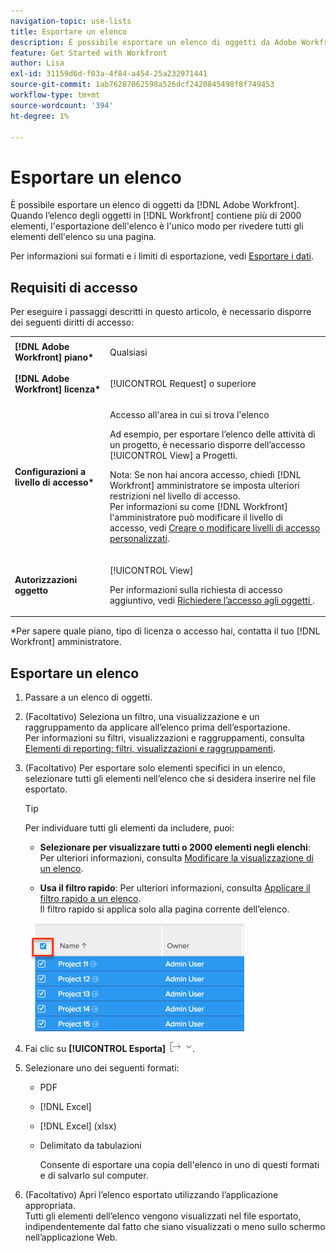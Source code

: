 ```yaml
---
navigation-topic: use-lists
title: Esportare un elenco
description: È possibile esportare un elenco di oggetti da Adobe Workfront. Quando l’elenco di oggetti in Workfront contiene più di 2000 elementi, esportare l’elenco è l’unico modo per esaminare tutti gli elementi dell’elenco in una pagina.
feature: Get Started with Workfront
author: Lisa
exl-id: 31159d6d-f03a-4f84-a454-25a232971441
source-git-commit: 1ab76287062598a526dcf2420845498f8f749453
workflow-type: tm+mt
source-wordcount: '394'
ht-degree: 1%

---
```


# Esportare un elenco

È possibile esportare un elenco di oggetti da [!DNL Adobe Workfront]. Quando l’elenco degli oggetti in [!DNL Workfront] contiene più di 2000 elementi, l&#39;esportazione dell&#39;elenco è l&#39;unico modo per rivedere tutti gli elementi dell&#39;elenco su una pagina.

Per informazioni sui formati e i limiti di esportazione, vedi [Esportare i dati](../../../reports-and-dashboards/reports/creating-and-managing-reports/export-data.md).

## Requisiti di accesso

Per eseguire i passaggi descritti in questo articolo, è necessario disporre dei seguenti diritti di accesso:

<table style="table-layout:auto"> 
 <col> 
 <col> 
 <tbody> 
  <tr> 
   <td role="rowheader"><strong>[!DNL Adobe Workfront] piano*</strong></td> 
   <td> <p>Qualsiasi</p> </td> 
  </tr> 
  <tr> 
   <td role="rowheader"><strong>[!DNL Adobe Workfront] licenza*</strong></td> 
   <td> <p>[!UICONTROL Request] o superiore</p> </td> 
  </tr> 
  <tr> 
   <td role="rowheader"><strong>Configurazioni a livello di accesso*</strong></td> 
   <td> <p>Accesso all'area in cui si trova l'elenco</p> <p>Ad esempio, per esportare l’elenco delle attività di un progetto, è necessario disporre dell’accesso [!UICONTROL View] a Progetti.</p> <p>Nota: Se non hai ancora accesso, chiedi [!DNL Workfront] amministratore se imposta ulteriori restrizioni nel livello di accesso.<br>Per informazioni su come [!DNL Workfront] l'amministratore può modificare il livello di accesso, vedi <a href="../../../administration-and-setup/add-users/configure-and-grant-access/create-modify-access-levels.md" class="MCXref xref">Creare o modificare livelli di accesso personalizzati</a>.</p> </td> 
  </tr> 
  <tr> 
   <td role="rowheader"><strong>Autorizzazioni oggetto</strong></td> 
   <td> <p>[!UICONTROL View]</p> <p>Per informazioni sulla richiesta di accesso aggiuntivo, vedi <a href="../../../workfront-basics/grant-and-request-access-to-objects/request-access.md" class="MCXref xref">Richiedere l’accesso agli oggetti </a>.</p> </td> 
  </tr> 
 </tbody> 
</table>

&#42;Per sapere quale piano, tipo di licenza o accesso hai, contatta il tuo [!DNL Workfront] amministratore.

## Esportare un elenco

1. Passare a un elenco di oggetti.
1. (Facoltativo) Seleziona un filtro, una visualizzazione e un raggruppamento da applicare all’elenco prima dell’esportazione.\
   Per informazioni su filtri, visualizzazioni e raggruppamenti, consulta [Elementi di reporting: filtri, visualizzazioni e raggruppamenti](../../../reports-and-dashboards/reports/reporting-elements/reporting-elements-filters-views-groupings.md).

1. (Facoltativo) Per esportare solo elementi specifici in un elenco, selezionare tutti gli elementi nell’elenco che si desidera inserire nel file esportato.

   >[!TIP]
   >
   >Per individuare tutti gli elementi da includere, puoi:
   >
   >   
   >   
   >   * **Selezionare per visualizzare tutti o 2000 elementi negli elenchi**: Per ulteriori informazioni, consulta [Modificare la visualizzazione di un elenco](../../../workfront-basics/navigate-workfront/use-lists/modify-list-display.md).
   >   
   >   * **Usa il filtro rapido**: Per ulteriori informazioni, consulta [Applicare il filtro rapido a un elenco](../../../workfront-basics/navigate-workfront/use-lists/apply-quick-filter-list.md).\
      >     Il filtro rapido si applica solo alla pagina corrente dell’elenco.



   ![select_all_projects_with_highlight_1_.png](assets/select-all-projects-with-highlight--1--350x173.png)

1. Fai clic su **[!UICONTROL Esporta]** ![Esporta](assets/export.png).

1. Selezionare uno dei seguenti formati:

   * PDF
   * [!DNL Excel]
   * [!DNL Excel] (xlsx)
   * Delimitato da tabulazioni

      Consente di esportare una copia dell&#39;elenco in uno di questi formati e di salvarlo sul computer.

1. (Facoltativo) Apri l’elenco esportato utilizzando l’applicazione appropriata.\
   Tutti gli elementi dell’elenco vengono visualizzati nel file esportato, indipendentemente dal fatto che siano visualizzati o meno sullo schermo nell’applicazione Web.
